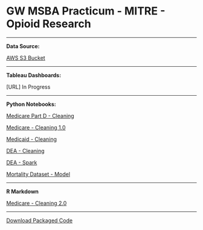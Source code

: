 # GW MSBA Practicum - MITRE - Opioid Research

<hr>

**Data Source:**

[AWS S3 Bucket](https://s3.console.aws.amazon.com/s3/buckets/practicum-mitre/?region=us-east-1&tab=overview)

<hr>

**Tableau Dashboards:**

[URL] In Progress

<hr>

**Python Notebooks:**


[Medicare Part D - Cleaning](https://github.com/martimsilva/practicum_mitre/blob/master/Medicare%20Part%20D%20Opioid%20Prescriber%20Dataset%20Year%202015-2017.ipynb)

[Medicare - Cleaning 1.0](https://github.com/martimsilva/practicum_mitre/blob/master/Cleaning%20Medicare%20Dataset.ipynb)

[Medicaid - Cleaning](https://github.com/martimsilva/practicum_mitre/blob/master/Medicaid_Cleaning.ipynb)

[DEA - Cleaning](https://github.com/martimsilva/practicum_mitre/blob/master/dea-sample.ipynb)

[DEA - Spark](https://github.com/martimsilva/practicum_mitre/blob/master/dea_spark_code_filtering.txt)

[Mortality Dataset - Model](https://github.com/martimsilva/practicum_mitre/blob/master/Mort2017_EDA_Final.ipynb)

<hr>

**R Markdown**

[Medicare - Cleaning 2.0](https://github.com/martimsilva/practicum_mitre/blob/master/Cleaning%20Medicare.Rmd)

<hr>

[Download Packaged Code](https://github.com/martimsilva/practicum_mitre/archive/master.zip)
